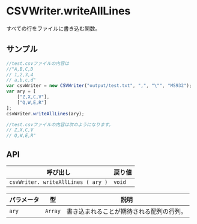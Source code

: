 # CSVWriter.writeAllLines

すべての行をファイルに書き込む関数。

## サンプル

```javascript
//test.csvファイルの内容は
//"A,B,C,D
// 1,2,3,4
// a,b,c,d"
var csvWriter = new CSVWriter("output/test.txt", ",", "\"", "MS932");
var ary = [
	["Z,X,C,V"],
	["Q,W,E,R"]
];
csvWriter.writeAllLines(ary);

//test.csvファイルの内容は次のようになります。
// Z,X,C,V
// Q,W,E,R"
```

## API

| 呼び出し | 戻り値 |
|---|---|
| `csvWriter. writeAllLines ( ary )` | `void` |

| パラメータ | 型 | 説明 |
|---|---|---|
| `ary` | `Array` | 書き込まれることが期待される配列の行列。 |